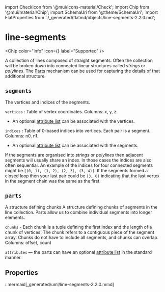 import CheckIcon from '@mui/icons-material/Check';
import Chip from '@mui/material/Chip';
import SchemaUri from '@theme/SchemaUri';
import FlatProperties from './_generated/flatmd/objects/line-segments-2.2.0.md';

# line-segments

<Chip color="info" icon={<CheckIcon />} label="Supported" />
<SchemaUri uri="schema/objects/line-segments/2.2.0/line-segments.schema.json" />

A collection of lines composed of straight segments.
Often the collection will be broken down into connected linear structures called *strings* or *polylines*.  The [Parts](../understanding-schemas/understanding-parts.md) mechanism can be used for capturing the details of that additional structure.

## `segments`

The vertices and indices of the segments.

`vertices` : Table of vertex coordinates. Columns: x, y, z.

 - An optional [attribute list](../understanding-schemas/understanding-attributes.md) can be associated with the vertices.

`indices` : Table of 0-based indices into vertices. Each pair is a segment. Columns: n0, n1.

- An optional [attribute list](../understanding-schemas/understanding-attributes.md) can be associated with the segments.

If the segments are organised into *strings* or *polylines* then adjacent segments will usually share an index.  In those cases the indices are also often sequential.  An example of the indices for four connected segments might be `[(0, 1), (1, 2), (2, 3), (3, 4)]`. If the segments formed a closed loop then your last pair could be `(3, 0)` indicating that the last vertex in the segment chain was the same as the first.

## `parts`

A structure defining chunks A structure defining chunks of segments in the line collection. Parts allow us to combine individual segments into longer elements.

`chunks` -
Each chunk is a tuple defining the first index and the length of a chunk of vertices. The chunk refers to a contiguous piece of the segment array. Chunks do not have to include all segments, and chunks can overlap. Columns: offset, count

`attributes` — the parts can have an optional [attribute list](../understanding-schemas/understanding-attributes.md) in the standard manner.

## Properties

<FlatProperties />

::mermaid[_generated/uml/line-segments-2.2.0.mmd]
